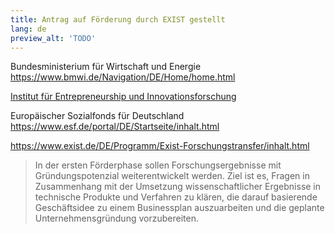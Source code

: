 ```yaml
---
title: Antrag auf Förderung durch EXIST gestellt
lang: de
preview_alt: 'TODO'
---
```


Bundesministerium für Wirtschaft und Energie
https://www.bmwi.de/Navigation/DE/Home/home.html

[Institut für Entrepreneurship und Innovationsforschung](https://www.eni.uni-stuttgart.de)

Europäischer Sozialfonds für Deutschland
https://www.esf.de/portal/DE/Startseite/inhalt.html

https://www.exist.de/DE/Programm/Exist-Forschungstransfer/inhalt.html

> In der ersten Förderphase sollen Forschungsergebnisse mit Gründungspotenzial weiterentwickelt werden. Ziel ist es, Fragen in Zusammenhang mit der Umsetzung wissenschaftlicher Ergebnisse in technische Produkte und Verfahren zu klären, die darauf basierende Geschäftsidee zu einem Businessplan auszuarbeiten und die geplante Unternehmensgründung vorzubereiten.